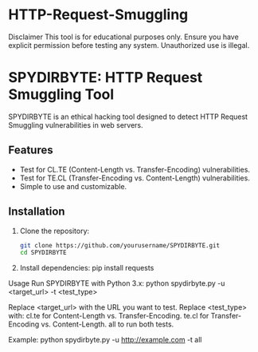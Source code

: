 # HTTP-Request-Smuggling

Disclaimer
This tool is for educational purposes only. Ensure you have explicit permission before testing any system. Unauthorized use is illegal.

# SPYDIRBYTE: HTTP Request Smuggling Tool

SPYDIRBYTE is an ethical hacking tool designed to detect HTTP Request Smuggling vulnerabilities in web servers.

## Features
- Test for CL.TE (Content-Length vs. Transfer-Encoding) vulnerabilities.
- Test for TE.CL (Transfer-Encoding vs. Content-Length) vulnerabilities.
- Simple to use and customizable.

## Installation
1. Clone the repository:
   ```bash
   git clone https://github.com/yourusername/SPYDIRBYTE.git
   cd SPYDIRBYTE

2. Install dependencies:
pip install requests

Usage
Run SPYDIRBYTE with Python 3.x:
python spydirbyte.py -u <target_url> -t <test_type>

Replace <target_url> with the URL you want to test.
Replace <test_type> with:
cl.te for Content-Length vs. Transfer-Encoding.
te.cl for Transfer-Encoding vs. Content-Length.
all to run both tests.

Example:
python spydirbyte.py -u http://example.com -t all
